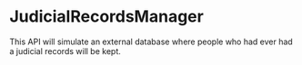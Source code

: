 # JudicialRecordsManager

This API will simulate an external database where people who had ever had a judicial records will be kept.
